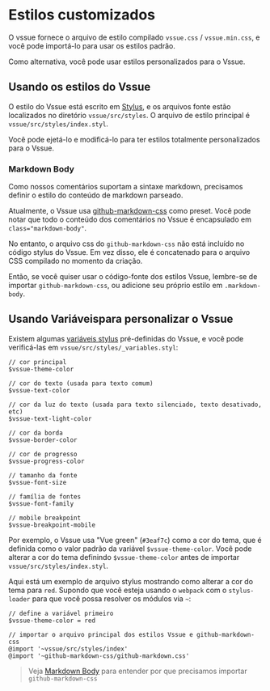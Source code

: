# Estilos customizados

O vssue fornece o arquivo de estilo compilado `vssue.css` / `vssue.min.css`, e você pode importá-lo para usar os estilos padrão.

Como alternativa, você pode usar estilos personalizados para o Vssue.

## Usando os estilos do Vssue

O estilo do Vssue está escrito em [Stylus](http://stylus-lang.com/), e os arquivos fonte estão localizados no diretório `vssue/src/styles`. O arquivo de estilo principal é `vssue/src/styles/index.styl`.

Você pode ejetá-lo e modificá-lo para ter estilos totalmente personalizados para o Vssue.

### Markdown Body

Como nossos comentários suportam a sintaxe markdown, precisamos definir o estilo do conteúdo de markdown parseado.

Atualmente, o Vssue usa [github-markdown-css](https://github.com/sindresorhus/github-markdown-css) como preset. Você pode notar que todo o conteúdo dos comentários no Vssue é encapsulado em `class="markdown-body"`.

No entanto, o arquivo css do `github-markdown-css` não está incluído no código stylus do Vssue. Em vez disso, ele é concatenado para o arquivo CSS compilado no momento da criação.

Então, se você quiser usar o código-fonte dos estilos Vssue, lembre-se de importar `github-markdown-css`, ou adicione seu próprio estilo em `.markdown-body`.

## Usando Variáveis ​​para personalizar o Vssue

Existem algumas [variáveis stylus](http://stylus-lang.com/docs/variables.html) pré-definidas do Vssue, e você pode verificá-las em `vssue/src/styles/_variables.styl`:

```stylus
// cor principal
$vssue-theme-color

// cor do texto (usada para texto comum)
$vssue-text-color

// cor da luz do texto (usada para texto silenciado, texto desativado, etc)
$vssue-text-light-color

// cor da borda
$vssue-border-color

// cor de progresso
$vssue-progress-color

// tamanho da fonte
$vssue-font-size

// família de fontes
$vssue-font-family

// mobile breakpoint
$vssue-breakpoint-mobile
```

Por exemplo, o Vssue usa "Vue green" (`#3eaf7c`) como a cor do tema, que é definida como o valor padrão da variável `$vssue-theme-color`. Você pode alterar a cor do tema definindo `$vssue-theme-color` antes de importar `vssue/src/styles/index.styl`.

Aqui está um exemplo de arquivo stylus mostrando como alterar a cor do tema para `red`. Supondo que você esteja usando o `webpack` com o `stylus-loader` para que você possa resolver os módulos via `~`:

```stylus
// define a variável primeiro
$vssue-theme-color = red

// importar o arquivo principal dos estilos Vssue e github-markdown-css
@import '~vssue/src/styles/index'
@import '~github-markdown-css/github-markdown.css'
```

> Veja [Markdown Body](#markdown-body) para entender por que precisamos importar `github-markdown-css`
